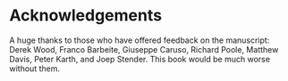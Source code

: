 # Acknowledgements

A huge thanks to those who have offered feedback on the manuscript: Derek Wood, Franco Barbeite, Giuseppe Caruso, Richard Poole, Matthew Davis, Peter Karth, and Joep Stender.  This book would be much worse without them.
